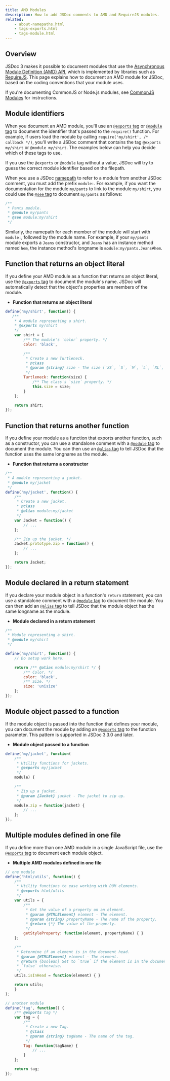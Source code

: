 ```yaml
---
title: AMD Modules
description: How to add JSDoc comments to AMD and RequireJS modules.
related:
    - about-namepaths.html
    - tags-exports.html
    - tags-module.html
---
```


## Overview

JSDoc 3 makes it possible to document modules that use the [Asynchronous Module Definition (AMD)
API][amd-api], which is implemented by libraries such as [RequireJS][require-js]. This page explains
how to document an AMD module for JSDoc, based on the coding conventions that your module uses.

If you're documenting CommonJS or Node.js modules, see [CommonJS Modules][commonjs-modules] for
instructions.

[amd-modules]: howto-amd-modules
[amd-api]: https://github.com/amdjs/amdjs-api/blob/master/AMD.md
[commonjs-modules]: howto-commonjs-modules
[require-js]: http://requirejs.org/


## Module identifiers

When you document an AMD module, you'll use an [`@exports` tag][exports-tag] or
[`@module` tag][module-tag] to document the identifier that's passed to the `require()` function.
For example, if users load the module by calling `require('my/shirt', /* callback */)`, you'll write
a JSDoc comment that contains the tag `@exports my/shirt` or `@module my/shirt`. The examples below
can help you decide which of these tags to use.

If you use the `@exports` or `@module` tag without a value, JSDoc will try to guess the correct
module identifier based on the filepath.

When you use a JSDoc [namepath][namepaths] to refer to a module from another JSDoc comment, you must
add the prefix `module:`. For example, if you want the documentation for the module `my/pants` to
link to the module `my/shirt`, you could use the [`@see` tag][see-tag] to document `my/pants` as
follows:

```js
/**
 * Pants module.
 * @module my/pants
 * @see module:my/shirt
 */
```

Similarly, the namepath for each member of the module will start with `module:`, followed by the
module name. For example, if your `my/pants` module exports a `Jeans` constructor, and `Jeans` has
an instance method named `hem`, the instance method's longname is `module:my/pants.Jeans#hem`.

[exports-tag]: tags-exports
[module-tag]: tags-module
[namepaths]: about-namepaths
[see-tag]: tags-see


## Function that returns an object literal

If you define your AMD module as a function that returns an object literal, use the
[`@exports` tag][exports-tag] to document the module's name. JSDoc will automatically detect that
the object's properties are members of the module.

* **Function that returns an object literal**

```js
define('my/shirt', function() {
   /**
    * A module representing a shirt.
    * @exports my/shirt
    */
    var shirt = {
        /** The module's `color` property. */
        color: 'black',

        /**
         * Create a new Turtleneck.
         * @class
         * @param {string} size - The size (`XS`, `S`, `M`, `L`, `XL`, or `XXL`).
         */
        Turtleneck: function(size) {
            /** The class's `size` property. */
            this.size = size;
        }
    };

    return shirt;
});
```


[exports-tag]: tags-exports


## Function that returns another function

If you define your module as a function that exports another function, such as a constructor, you
can use a standalone comment with a [`@module` tag][module-tag] to document the module. You can then
use an [`@alias` tag][alias-tag] to tell JSDoc that the function uses the same longname as the
module.

* **Function that returns a constructor**

```js
/**
 * A module representing a jacket.
 * @module my/jacket
 */
define('my/jacket', function() {
    /**
     * Create a new jacket.
     * @class
     * @alias module:my/jacket
     */
    var Jacket = function() {
        // ...
    };

    /** Zip up the jacket. */
    Jacket.prototype.zip = function() {
        // ...
    };

    return Jacket;
});
```


[alias-tag]: tags-alias
[module-tag]: tags-module


## Module declared in a return statement

If you declare your module object in a function's `return` statement, you can use a standalone
comment with a [`@module` tag][module-tag] to document the module. You can then add an
[`@alias` tag][alias-tag] to tell JSDoc that the module object has the same longname as the module.

* **Module declared in a return statement**

```js
/**
 * Module representing a shirt.
 * @module my/shirt
 */

define('my/shirt', function() {
    // Do setup work here.

    return /** @alias module:my/shirt */ {
        /** Color. */
        color: 'black',
        /** Size. */
        size: 'unisize'
    };
});
```


[alias-tag]: tags-alias
[module-tag]: tags-module


## Module object passed to a function

If the module object is passed into the function that defines your module, you can document the
module by adding an [`@exports` tag][exports-tag] to the function parameter. This pattern is
supported in JSDoc 3.3.0 and later.

* **Module object passed to a function**

```js
define('my/jacket', function(
    /**
     * Utility functions for jackets.
     * @exports my/jacket
     */
    module) {

    /**
     * Zip up a jacket.
     * @param {Jacket} jacket - The jacket to zip up.
     */
    module.zip = function(jacket) {
        // ...
    };
});
```


[exports-tag]: tags-exports


## Multiple modules defined in one file

If you define more than one AMD module in a single JavaScript file, use the
[`@exports` tag][exports-tag] to document each module object.

* **Multiple AMD modules defined in one file**

```js
// one module
define('html/utils', function() {
    /**
     * Utility functions to ease working with DOM elements.
     * @exports html/utils
     */
    var utils = {
        /**
         * Get the value of a property on an element.
         * @param {HTMLElement} element - The element.
         * @param {string} propertyName - The name of the property.
         * @return {*} The value of the property.
         */
        getStyleProperty: function(element, propertyName) { }
    };

    /**
     * Determine if an element is in the document head.
     * @param {HTMLElement} element - The element.
     * @return {boolean} Set to `true` if the element is in the document head,
     * `false` otherwise.
     */
    utils.isInHead = function(element) { }

    return utils;
    }
);

// another module
define('tag', function() {
    /** @exports tag */
    var tag = {
        /**
         * Create a new Tag.
         * @class
         * @param {string} tagName - The name of the tag.
         */
        Tag: function(tagName) {
            // ...
        }
    };

    return tag;
});
```


[exports-tag]: tags-exports
